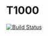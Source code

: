 # T1000

[![Build Status](https://travis-ci.com/helcerion/T1000.svg?token=qmGUqLL9rvWqvNGqMWHu&branch=master)](https://travis-ci.com/helcerion/T1000)
